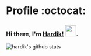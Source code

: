 # Profile  :octocat:
### Hi there, I'm [Hardik!]() <img src="https://raw.githubusercontent.com/vatsa287/vatsa287/master/assets/Hi.gif?raw=true" width="30px">. 

![hardik's github stats](https://github-readme-stats.vercel.app/api?username=hardikhere&show_icons=true&hide_border=true)
